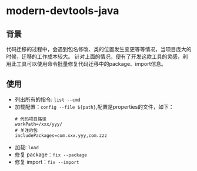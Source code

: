 # modern-devtools-java
## 背景
代码迁移的过程中，会遇到包名修改、类的位置发生变更等等情况，当项目庞大的时候，迁移的工作成本较大。
针对上面的情况，便有了开发这款工具的灵感，利用此工具可以使用命令批量修复代码迁移中的package、import信息。

## 使用
- 列出所有的指令: `list --cmd`
- 加载配置：`config --file ${path}`,配置是properties的文件，如下：
    ```properties
   # 代码项目路径
   workPath=/xxx/yyy/
   # 关注的包
   includePackages=com.xxx.yyy,com.zzz
   ```
- 加载: `load` 
- 修复 package：`fix --package`
- 修复 import：`fix --import`